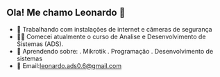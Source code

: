 ## Ola! Me chamo Leonardo 👋

- 🔭 Trabalhando com instalações de internet e câmeras de segurança
- 👨‍🎓 Comecei atualmente o curso de Analise e Desenvolvimento de Sistemas (ADS).
- 🧠 Aprendendo sobre:
. Mikrotik
. Programação
. Desenvolvimento de sistemas  
- 📮 Email:leonardo.ads0.6@gmail.com

